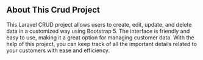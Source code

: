 ## About This Crud Project

<p> This Laravel CRUD project allows users to create, edit, update, and delete data in a customized way using Bootstrap 5. The interface is friendly and easy to use, making it a great option for managing customer data. With the help of this project, you can keep track of all the important details related to your customers with ease and efficiency. </p>